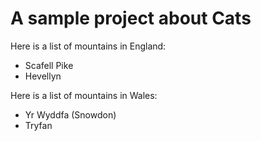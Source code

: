 A sample project about Cats
================================

Here is a list of mountains in England:

* Scafell Pike
* Hevellyn

Here is a list of mountains in Wales:

* Yr Wyddfa (Snowdon)
* Tryfan
